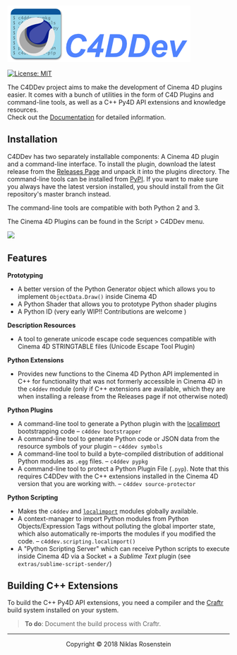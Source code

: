 ![](.assets/titlepic.png)

[![License: MIT](https://img.shields.io/badge/License-MIT-yellow.svg)](https://opensource.org/licenses/MIT)

The C4DDev project aims to make the development of Cinema 4D plugins easier.
It comes with a bunch of utilities in the form of C4D Plugins and command-line
tools, as well as a C++ Py4D API extensions and knowledge resources.  
Check out the [Documentation](https://niklasrosenstein.github.io/c4ddev/) for
detailed information.

## Installation

C4DDev has two separately installable components: A Cinema 4D plugin and
a command-line interface. To install the plugin, download the latest release
from the [Releases Page](https://github.com/NiklasRosenstein/c4ddev/releases)
and unpack it into the plugins directory. The command-line tools can be
installed from [PyPI](https://pypi.python.org/pypi/c4ddev). If you want to
make sure you always have the latest version installed, you should install
from the Git repository's master branch instead.

The command-line tools are compatible with both Python 2 and 3.

The Cinema 4D Plugins can be found in the Script > C4DDev menu.

![](https://i.imgur.com/bz3OHnD.png)

## Features

__Prototyping__

* A better version of the Python Generator object which allows you to
  implement `ObjectData.Draw()` inside Cinema 4D
* A Python Shader that allows you to prototype Python shader plugins
* A Python ID (very early WIP!! Contributions are welcome   )

__Description Resources__

* A tool to generate unicode escape code sequences compatible with Cinema
  4D STRINGTABLE files (Unicode Escape Tool Plugin)

__Python Extensions__

* Provides new functions to the Cinema 4D Python API implemented in C++ for
  functionality that was not formerly accessible in Cinema 4D in the `c4ddev`
  module (only if C++ extensions are available, which they are when installing
  a release from the Releases page if not otherwise noted)

__Python Plugins__

  [localimport]: https://github.com/NiklasRosenstein/py-localimport

* A command-line tool to generate a Python plugin with the [localimport]
  bootstrapping code &ndash; `c4ddev bootstrapper`
* A command-line tool to generate Python code or JSON data from the resource
  symbols of your plugin &ndash; `c4ddev symbols`
* A command-line tool to build a byte-compiled distribution of additional
  Python modules as `.egg` files. &ndash; `c4ddev pypkg`
* A command-line tool to protect a Python Plugin File (`.pyp`). Note that
  this requires C4DDev with the C++ extensions installed in the Cinema 4D
  version that you are working with. &ndash; `c4ddev source-protector`

__Python Scripting__

* Makes the `c4ddev` and [`localimport`][localimport] modules globally available.
* A context-manager to import Python modules from Python Objects/Expression
  Tags without polluting the global importer state, which also automatically
  re-imports the modules if you modified the code. &ndash; `c4ddev.scripting.localimport()`
* A "Python Scripting Server" which can receive Python scripts to execute
  inside Cinema 4D via a Socket + a *Sublime Text* plugin (see `extras/sublime-script-sender/`)

## Building C++ Extensions

  [Craftr]: https://github.com/craftr-build/craftr

To build the C++ Py4D API extensions, you need a compiler and the [Craftr]
build system installed on your system.

> **To do**: Document the build process with Craftr.

---

<p align="center">Copyright &copy; 2018  Niklas Rosenstein</p>

